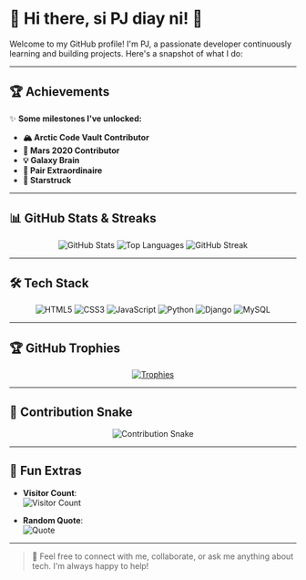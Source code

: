 # 🌟 Hi there, si PJ diay ni! 👋

Welcome to my GitHub profile! I'm PJ, a passionate developer continuously learning and building projects. Here's a snapshot of what I do:

---

## 🏆 Achievements 
✨ **Some milestones I've unlocked:**
- **🏔 Arctic Code Vault Contributor**
- **🚀 Mars 2020 Contributor**
- **💡 Galaxy Brain**
- **🍎 Pair Extraordinaire**
- **🌟 Starstruck**

---

## 📊 GitHub Stats & Streaks

<div align="center">
  
![GitHub Stats](https://github-readme-stats.vercel.app/api?username=pjjj23&show_icons=true&theme=radical&count_private=true)
![Top Languages](https://github-readme-stats.vercel.app/api/top-langs/?username=pjjj23&layout=compact&theme=radical)
![GitHub Streak](https://github-readme-streak-stats.herokuapp.com/?user=pjjj23&theme=radical)

</div>

---

## 🛠️ Tech Stack

<div align="center">

![HTML5](https://img.shields.io/badge/html5-%23E34F26.svg?style=for-the-badge&logo=html5&logoColor=white)
![CSS3](https://img.shields.io/badge/css3-%231572B6.svg?style=for-the-badge&logo=css3&logoColor=white)
![JavaScript](https://img.shields.io/badge/javascript-%23323330.svg?style=for-the-badge&logo=javascript&logoColor=%23F7DF1E)
![Python](https://img.shields.io/badge/python-%2314354C.svg?style=for-the-badge&logo=python&logoColor=white)
![Django](https://img.shields.io/badge/django-%23092E20.svg?style=for-the-badge&logo=django&logoColor=white)
![MySQL](https://img.shields.io/badge/mysql-%2300f.svg?style=for-the-badge&logo=mysql&logoColor=white)

</div>

---

## 🏆 GitHub Trophies

<div align="center">
  
[![Trophies](https://github-profile-trophy.vercel.app/?username=pjjj23&theme=radical&row=1&column=6)](https://github.com/ryo-ma/github-profile-trophy)

</div>

---

## 🐍 Contribution Snake

<div align="center">
  
![Contribution Snake](https://raw.githubusercontent.com/pjjj23/pjjj23/output/snake.svg)

</div>

---

## 🖤 Fun Extras

- **Visitor Count**:  
![Visitor Count](https://visitor-badge.laobi.icu/badge?page_id=pjjj23)

- **Random Quote**:  
![Quote](https://quotes-github-readme.vercel.app/api?type=horizontal&theme=dark)

---

> 💬 Feel free to connect with me, collaborate, or ask me anything about tech. I'm always happy to help!
